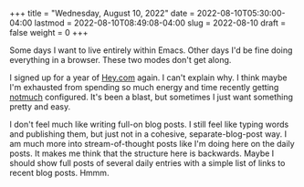 +++
title = "Wednesday, August 10, 2022"
date = 2022-08-10T05:30:00-04:00
lastmod = 2022-08-10T08:49:08-04:00
slug = 2022-08-10
draft = false
weight = 0
+++

Some days I want to live entirely within Emacs. Other days I'd be fine doing everything in a browser. These two modes don't get along.

I signed up for a year of [Hey.com](https://hey.com) again. I can't explain why. I think maybe I'm exhausted from spending so much energy and time recently getting [notmuch](https://notmuchmail.org/) configured. It's been a blast, but sometimes I just want something pretty and easy.

I don't feel much like writing full-on blog posts. I still feel like typing words and publishing them, but just not in a cohesive, separate-blog-post way. I am much more into stream-of-thought posts like I'm doing here on the daily posts. It makes me think that the structure here is backwards. Maybe I should show full posts of several daily entries with a simple list of links to recent blog posts. Hmmm.

[//]: # "Exported with love from a post written in Org mode"
[//]: # "- https://github.com/kaushalmodi/ox-hugo"
